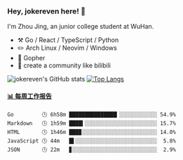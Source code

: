 ### Hey, jokereven here! 👋

I'm Zhou Jing, an junior college student at WuHan.

-   :hammer_and_pick: Go / React / TypeScript / Python
-   :pencil2: Arch Linux / Neovim / Windows
-   :seedling: Gopher
-   :thought_balloon: create a community like bilibili

![jokereven's GitHub stats](https://github-readme-stats.vercel.app/api?username=jokereven&show_icons=true)
[![Top Langs](https://github-readme-stats.vercel.app/api/top-langs/?username=jokereven&layout=compact)](https://github.com/anuraghazra/github-readme-stats)

<!-- waka-box start -->
#### <a href="https://gist.github.com/9f8118785e2d128d746db5f61b0e0a2a" target="_blank">📊 每周工作报告</a>
```text
Go         🕓 6h58m ███████████████▎░░░░░░░░░░░░ 54.9%
Markdown   🕓 1h59m ████▍░░░░░░░░░░░░░░░░░░░░░░░ 15.7%
HTML       🕓 1h46m ███▉░░░░░░░░░░░░░░░░░░░░░░░░ 14.0%
JavaScript 🕓 44m   █▌░░░░░░░░░░░░░░░░░░░░░░░░░░  5.8%
JSON       🕓 22m   ▊░░░░░░░░░░░░░░░░░░░░░░░░░░░  2.9%
```
<!-- Powered by https://github.com/journey-ad/waka-box-go . -->
<!-- waka-box end -->
